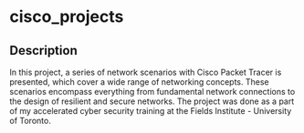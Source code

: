 # cisco_projects

<h2>Description</h2>
In this project,  a series of network scenarios with Cisco Packet Tracer is presented, which cover a wide range of networking concepts. These scenarios encompass everything from fundamental network connections to the design of resilient and secure networks. The project was done as a part of my accelerated cyber security training at the Fields Institute - University of Toronto.
